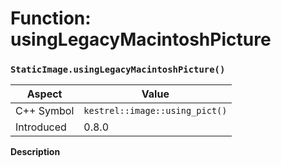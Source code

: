 
# Function: usingLegacyMacintoshPicture
### `StaticImage.usingLegacyMacintoshPicture()`

| Aspect | Value |
| --- | --- |
| C++ Symbol | `kestrel::image::using_pict()` |
| Introduced | 0.8.0 |

**Description**


